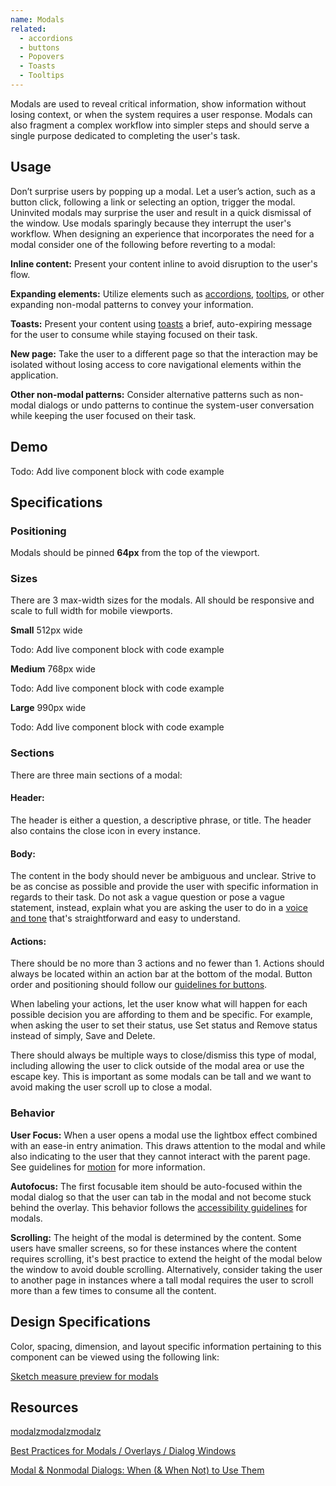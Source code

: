 ```yaml
---
name: Modals
related:
  - accordions
  - buttons
  - Popovers
  - Toasts
  - Tooltips
---
```


Modals are used to reveal critical information, show information without losing context, or when the system requires a user response. Modals can also fragment a complex workflow into simpler steps and should serve a single purpose dedicated to completing the user's task.

## Usage
Don’t surprise users by popping up a modal. Let a user’s action, such as a button click, following a link or selecting an option, trigger the modal. Uninvited modals may surprise the user and result in a quick dismissal of the window. Use modals sparingly because they interrupt the user's workflow. When designing an experience that incorporates the need for a modal consider one of the following before reverting to a modal:

**Inline content:** Present your content inline to avoid disruption to the user's flow.

**Expanding elements:** Utilize elements such as [accordions](/components/accordions), [tooltips](/components/tooltips), or other expanding non-modal patterns to convey your information.

**Toasts:** Present your content using [toasts](/components/toasts) a brief, auto-expiring message for the user to consume while staying focused on their task.

**New page:** Take the user to a different page so that the interaction may be isolated without losing access to core navigational elements within the application.

**Other non-modal patterns:** Consider alternative patterns such as non-modal dialogs or undo patterns to continue the system-user conversation while keeping the user focused on their task.

## Demo

Todo: Add live component block with code example

## Specifications

### Positioning

Modals should be pinned **64px** from the top of the viewport.

### Sizes

There are 3 max-width sizes for the modals. All should be responsive and scale to full width for mobile viewports.

**Small** 512px wide

Todo: Add live component block with code example

**Medium** 768px wide

Todo: Add live component block with code example

**Large** 990px wide

Todo: Add live component block with code example

### Sections

There are three main sections of a modal:

#### Header:

The header is either a question, a descriptive phrase, or title. The header also contains the close icon in every instance.

#### Body:

The content in the body should never be ambiguous and unclear. Strive to be as concise as possible and provide the user with specific information in regards to their task. Do not ask a vague question or pose a vague statement, instead, explain what you are asking the user to do in a [voice and tone](/content/voice-tone) that's straightforward and easy to understand.

#### Actions:

There should be no more than 3 actions and no fewer than 1. Actions should always be located within an action bar at the bottom of the modal. Button order and positioning should follow our [guidelines for buttons](/components/buttons).

When labeling your actions, let the user know what will happen for each possible decision you are affording to them and be specific. For example, when asking the user to set their status, use Set status and Remove status instead of simply, Save and Delete.

There should always be multiple ways to close/dismiss this type of modal, including allowing the user to click outside of the modal area or use the escape key. This is important as some modals can be tall and we want to avoid making the user scroll up to close a modal.

### Behavior

**User Focus:** When a user opens a modal use the lightbox effect combined with an ease-in entry animation. This draws attention to the modal and while also indicating to the user that they cannot interact with the parent page. See guidelines for [motion](foundations/motion) for more information.

**Autofocus:**  The first focusable item should be auto-focused within the modal dialog so that the user can tab in the modal and not become stuck behind the overlay. This behavior follows the [accessibility guidelines](https://www.w3.org/TR/wai-aria-practices/examples/dialog-modal/dialog.html) for modals.

**Scrolling:** The height of the modal is determined by the content. Some users have smaller screens, so for these instances where the content requires scrolling, it's best practice to extend the height of the modal below the window to avoid double scrolling. Alternatively, consider taking the user to another page in instances where a tall modal requires the user to scroll more than a few times to consume all the content.

## Design Specifications

Color, spacing, dimension, and layout specific information pertaining to this component can be viewed using the following link:

[Sketch measure preview for modals](https://gitlab-org.gitlab.io/gitlab-design/hosted/andy/ce%23187-modal-documentation-spec-previews/)

## Resources

[modalzmodalzmodalz](https://modalzmodalzmodalz.com/)

[Best Practices for Modals / Overlays / Dialog Windows](https://uxplanet.org/best-practices-for-modals-overlays-dialog-windows-c00c66cddd8c)

[Modal & Nonmodal Dialogs: When (& When Not) to Use Them](https://www.nngroup.com/articles/modal-nonmodal-dialog/)

